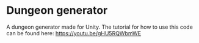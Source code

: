 # Dungeon generator
A dungeon generator made for Unity.
The tutorial for how to use this code can be found here: https://youtu.be/gHU5RQWbmWE
